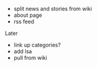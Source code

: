  * split news and stories from wiki
 * about page
 * rss feed

Later
 * link up categories?
 * add lsa
 * pull from wiki
 
